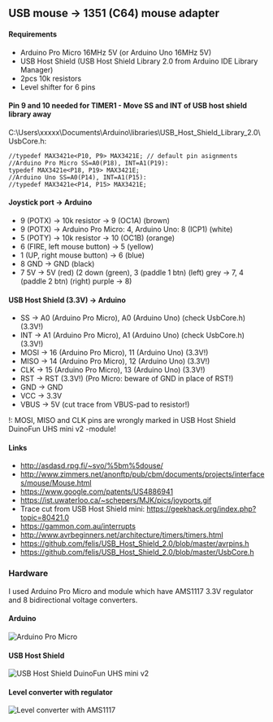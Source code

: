 ## USB mouse -> 1351 (C64) mouse adapter

#### Requirements

- Arduino Pro Micro 16MHz 5V (or Arduino Uno 16MHz 5V)
- USB Host Shield (USB Host Shield Library 2.0 from Arduino IDE Library Manager)
- 2pcs 10k resistors
- Level shifter for 6 pins

#### Pin 9 and 10 needed for TIMER1 - Move SS and INT of USB host shield library away

C:\Users\xxxxx\Documents\Arduino\libraries\USB_Host_Shield_Library_2.0\UsbCore.h:
```
//typedef MAX3421e<P10, P9> MAX3421E; // default pin asignments
//Arduino Pro Micro SS=A0(P18), INT=A1(P19):
typedef MAX3421e<P18, P19> MAX3421E;
//Arduino Uno SS=A0(P14), INT=A1(P15):
//typedef MAX3421e<P14, P15> MAX3421E;
```

#### Joystick port -> Arduino
- 9 (POTX) -> 10k resistor -> 9 (OC1A)  (brown)
- 9 (POTX) -> Arduino Pro Micro: 4, Arduino Uno: 8 (ICP1)  (white)
- 5 (POTY) -> 10k resistor -> 10 (OC1B)  (orange)
- 6 (FIRE, left mouse button) -> 5  (yellow)
- 1 (UP, right mouse button) -> 6  (blue)
- 8 GND -> GND  (black)
- 7 5V -> 5V (red)
(2 down (green), 3 (paddle 1 btn) (left) grey -> 7, 4 (paddle 2 btn) (right) purple -> 8)

#### USB Host Shield (3.3V) -> Arduino
- SS -> A0 (Arduino Pro Micro), A0 (Arduino Uno) (check UsbCore.h) (3.3V!)
- INT -> A1 (Arduino Pro Micro), A1 (Arduino Uno) (check UsbCore.h) (3.3V!)
- MOSI -> 16 (Arduino Pro Micro), 11 (Arduino Uno) (3.3V!)
- MISO -> 14 (Arduino Pro Micro), 12 (Arduino Uno) (3.3V!)
- CLK -> 15 (Arduino Pro Micro), 13 (Arduino Uno) (3.3V!)
- RST -> RST (3.3V!) (Pro Micro: beware of GND in place of RST!)
- GND -> GND
- VCC -> 3.3V
- VBUS -> 5V (cut trace from VBUS-pad to resistor!)

!: MOSI, MISO and CLK pins are wrongly marked in USB Host Shield DuinoFun UHS mini v2 -module!

#### Links
- http://asdasd.rpg.fi/~svo/%5bm%5douse/
- http://www.zimmers.net/anonftp/pub/cbm/documents/projects/interfaces/mouse/Mouse.html
- https://www.google.com/patents/US4886941
- https://ist.uwaterloo.ca/~schepers/MJK/pics/joyports.gif
- Trace cut from USB Host Shield mini: https://geekhack.org/index.php?topic=80421.0
- https://gammon.com.au/interrupts
- http://www.avrbeginners.net/architecture/timers/timers.html
- https://github.com/felis/USB_Host_Shield_2.0/blob/master/avrpins.h
- https://github.com/felis/USB_Host_Shield_2.0/blob/master/UsbCore.h

### Hardware

I used Arduino Pro Micro and module which have AMS1117 3.3V regulator and 8 bidirectional voltage converters.

#### Arduino
![Arduino Pro Micro](https://github.com/mcgurk/Arduino-USB-HID-RetroJoystickAdapter/raw/master/Images/Arduino_ProMicro.jpg)

#### USB Host Shield
![USB Host Shield DuinoFun UHS mini v2](https://github.com/mcgurk/Arduino-USB-HID-RetroJoystickAdapter/raw/master/Images/USB_Host_Shield_DuinoFun_UHS_mini_v2.jpg)

#### Level converter with regulator
![Level converter with AMS1117](https://raw.githubusercontent.com/mcgurk/Arduino-USB-HID-RetroJoystickAdapter/master/Images/Levelconverter_with_AMS1117.jpg)

